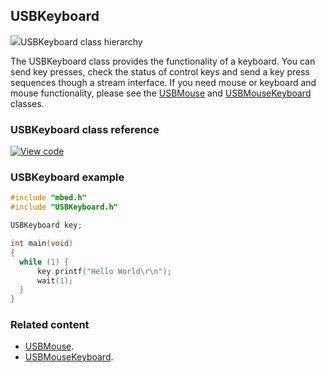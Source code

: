 ## USBKeyboard

<span class="images">![](https://os.mbed.com/docs/v5.9/feature-hal-spec-usb-device-doxy/class_u_s_b_keyboard.png)<span>USBKeyboard class hierarchy</span></span>

The USBKeyboard class provides the functionality of a keyboard. You can send key presses, check the status of control keys and send a key press sequences though a stream interface. If you need mouse or keyboard and mouse functionality, please see the [USBMouse](USBMouse.html) and [USBMouseKeyboard](USBMouseKeyboard.html) classes.

### USBKeyboard class reference

[![View code](https://www.mbed.com/embed/?type=library)](http://os.mbed.com/docs/v5.9/feature-hal-spec-usb-device-doxy/class_u_s_b_keyboard.html)

### USBKeyboard example

```C++
#include "mbed.h"
#include "USBKeyboard.h"

USBKeyboard key;

int main(void)
{
  while (1) {
      key.printf("Hello World\r\n");
      wait(1);
  }
}
```

### Related content

- [USBMouse](USBMouse.html).
- [USBMouseKeyboard](USBMouseKeyboard.html).

